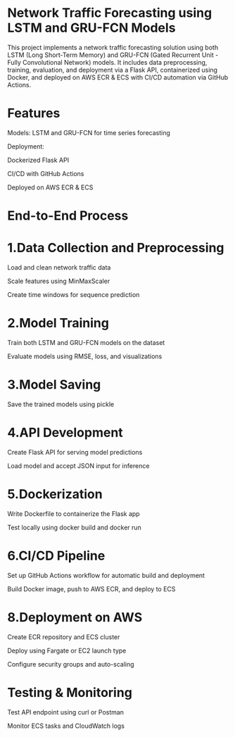 # Network Traffic Forecasting using LSTM and GRU-FCN Models

This project implements a network traffic forecasting solution using both LSTM (Long Short-Term Memory) and GRU-FCN (Gated Recurrent Unit - Fully Convolutional Network) models. It includes data preprocessing, training, evaluation, and deployment via a Flask API, containerized using Docker, and deployed on AWS ECR & ECS with CI/CD automation via GitHub Actions.

# Features

Models: LSTM and GRU-FCN for time series forecasting

Deployment:

Dockerized Flask API

CI/CD with GitHub Actions

Deployed on AWS ECR & ECS

# End-to-End Process

# 1.Data Collection and Preprocessing

Load and clean network traffic data

Scale features using MinMaxScaler

Create time windows for sequence prediction

# 2.Model Training

Train both LSTM and GRU-FCN models on the dataset

Evaluate models using RMSE, loss, and visualizations

# 3.Model Saving

Save the trained models using pickle

# 4.API Development

Create Flask API for serving model predictions

Load model and accept JSON input for inference

# 5.Dockerization

Write Dockerfile to containerize the Flask app

Test locally using docker build and docker run

# 6.CI/CD Pipeline

Set up GitHub Actions workflow for automatic build and deployment

Build Docker image, push to AWS ECR, and deploy to ECS

# 8.Deployment on AWS

Create ECR repository and ECS cluster

Deploy using Fargate or EC2 launch type

Configure security groups and auto-scaling

# Testing & Monitoring

Test API endpoint using curl or Postman

Monitor ECS tasks and CloudWatch logs
